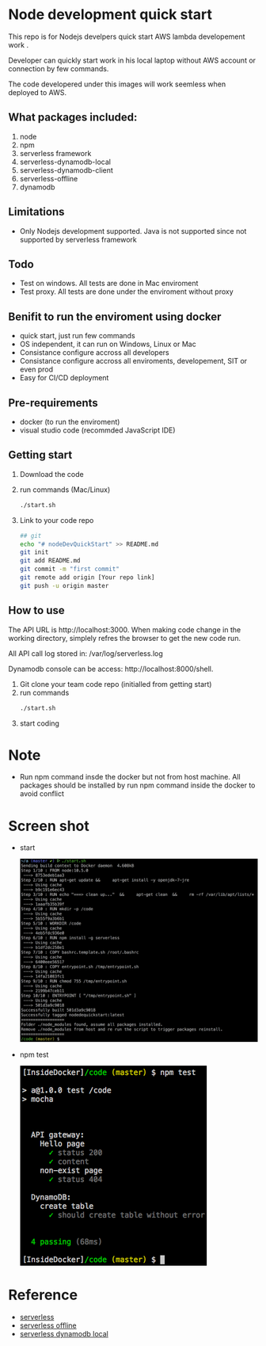 # Node development quick start
This repo is for Nodejs develpers quick start AWS lambda developement work .

Developer can quickly start work in his local laptop without AWS account or connection by few commands. 

The code developered under this images will work seemless when deployed to AWS.

## What packages included:
1. node
2. npm
3. serverless framework
4. serverless-dynamodb-local 
5. serverless-dynamodb-client 
6. serverless-offline
7. dynamodb

## Limitations
- Only Nodejs development supported. Java is not supported since not supported by serverless framework

## Todo
- Test on windows. All tests are done in Mac enviroment
- Test proxy. All tests are done under the enviroment without proxy

## Benifit to run the enviroment using docker
- quick start, just run few commands
- OS independent, it can run on Windows, Linux or Mac
- Consistance configure accross all developers
- Consistance configure accross all enviroments, developement, SIT or even prod
- Easy for CI/CD deployment

## Pre-requirements
- docker (to run the enviroment)
- visual studio code (recommded JavaScript IDE)

## Getting start
1. Download the code
2. run commands (Mac/Linux)
    ```bash
    ./start.sh
    ```
3. Link to your code repo

    ```bash
    ## git
    echo "# nodeDevQuickStart" >> README.md
    git init
    git add README.md
    git commit -m "first commit"
    git remote add origin [Your repo link]
    git push -u origin master
    ```

## How to use

The API URL is http://localhost:3000. When making code change in the working directory, simplely refres the browser to get the new code run.

All API call log stored in: /var/log/serverless.log

Dynamodb console can be access: http://localhost:8000/shell.

1. Git clone your team code repo (initialled from getting start)
2. run commands
    ```bash
    ./start.sh
    ```
3. start coding

# Note
- Run npm command insde the docker but not from host machine. All packages should be installed by run npm command inside the docker to avoid conflict

# Screen shot
- start

    ![start](doc/start.png)

- npm test

    ![npm test](doc/npmtest.png)

# Reference
- [serverless](https://serverless.com/)
- [serverless offline](https://www.npmjs.com/package/serverless-offline)
- [serverless dynamodb local](https://www.npmjs.com/package/serverless-dynamodb-local)




